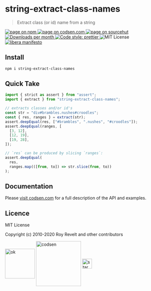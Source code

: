 # string-extract-class-names

> Extract class (or id) name from a string

<div class="package-badges">
  <a href="https://www.npmjs.com/package/string-extract-class-names" rel="nofollow noreferrer noopener">
    <img src="https://img.shields.io/badge/-npm-blue?style=flat-square" alt="page on npm">
  </a>
  <a href="https://codsen.com/os/string-extract-class-names" rel="nofollow noreferrer noopener">
    <img src="https://img.shields.io/badge/-codsen-blue?style=flat-square" alt="page on codsen.com">
  </a>
  <a href="https://git.sr.ht/~royston/codsen/tree/master/packages/string-extract-class-names" rel="nofollow noreferrer noopener">
    <img src="https://img.shields.io/badge/-sourcehut-blue?style=flat-square" alt="page on sourcehut">
  </a>
  <a href="https://npmcharts.com/compare/string-extract-class-names?interval=30" rel="nofollow noreferrer noopener" target="_blank">
    <img src="https://img.shields.io/npm/dm/string-extract-class-names.svg?style=flat-square" alt="Downloads per month">
  </a>
  <a href="https://prettier.io" rel="nofollow noreferrer noopener" target="_blank">
    <img src="https://img.shields.io/badge/code_style-prettier-brightgreen.svg?style=flat-square" alt="Code style: prettier">
  </a>
  <img src="https://img.shields.io/badge/licence-MIT-brightgreen.svg?style=flat-square" alt="MIT License">
  <a href="https://liberamanifesto.com" rel="nofollow noreferrer noopener" target="_blank">
    <img src="https://img.shields.io/badge/libera-manifesto-lightgrey.svg?style=flat-square" alt="libera manifesto">
  </a>
</div>

## Install

```bash
npm i string-extract-class-names
```

## Quick Take

```js
import { strict as assert } from "assert";
import { extract } from "string-extract-class-names";

// extracts classes and/or id's
const str = "div#brambles.nushes#croodles";
const { res, ranges } = extract(str);
assert.deepEqual(res, ["#brambles", ".nushes", "#croodles"]);
assert.deepEqual(ranges, [
  [3, 12],
  [12, 19],
  [19, 28],
]);

// `res` can be produced by slicing `ranges`:
assert.deepEqual(
  res,
  ranges.map(([from, to]) => str.slice(from, to))
);
```

## Documentation

Please [visit codsen.com](https://codsen.com/os/string-extract-class-names/) for a full description of the API and examples.

## Licence

MIT License

Copyright (c) 2010-2020 Roy Revelt and other contributors

<img src="https://codsen.com/images/png-codsen-ok.png" width="98" alt="ok" align="center"> <img src="https://codsen.com/images/png-codsen-1.png" width="148" alt="codsen" align="center"> <img src="https://codsen.com/images/png-codsen-star-small.png" width="32" alt="star" align="center">
